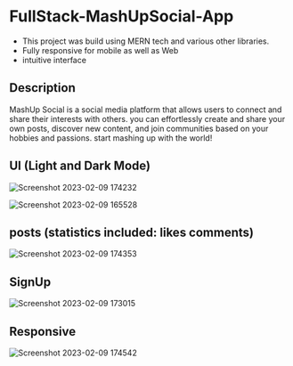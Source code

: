 # FullStack-MashUpSocial-App

- This project was build using MERN tech and various other libraries.
- Fully responsive for mobile as well as Web
- intuitive interface

## Description

MashUp Social is a social media platform that allows users to connect and share their interests with others. 
you can effortlessly create and share your own posts, discover new content, 
and join communities based on your hobbies and passions. start mashing up with the world!

## UI (Light and Dark Mode)

![Screenshot 2023-02-09 174232](https://user-images.githubusercontent.com/88382605/217837788-3cb0fd95-c468-4525-b5c4-4194ccfe6a08.png)

![Screenshot 2023-02-09 165528](https://user-images.githubusercontent.com/88382605/217837797-7c6556c4-3cd6-46d5-8065-8d36a3bac43f.png)


## posts (statistics included: likes comments)

![Screenshot 2023-02-09 174353](https://user-images.githubusercontent.com/88382605/217838008-d038509f-4684-4697-a5bf-99d537dcb46f.png)

## SignUp

![Screenshot 2023-02-09 173015](https://user-images.githubusercontent.com/88382605/217838311-bd6a2293-c596-4c3f-bf04-562341111111.png)

## Responsive

![Screenshot 2023-02-09 174542](https://user-images.githubusercontent.com/88382605/217838783-315a6adc-fdae-49dd-9cc9-10fd91050a34.png)
